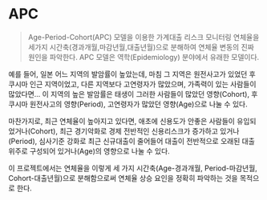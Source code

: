 # APC
> Age-Period-Cohort(APC) 모델을 이용한 가계대출 리스크 모니터링
연체율을 세가지 시간축(경과개월,마감년월,대출년월)으로 분해하여 연체율 변동의
진짜 원인을 파악한다.
APC 모델은 역학(Epidemiology) 분야에서 유래한 모델이다. 

예를 들어, 일본 어느 지역의 발암률이 높았는데, 마침 그 지역은 원전사고가 있었던
후쿠시마 인근 지역이었고, 다른 지역보다 고연령자가 많았으며, 가족력이 있는 사람들이
많았다면... 이 지역의 높은 발암률은 태생이 그러한 사람들이 많았던 영향(Cohort),
후쿠시마 원전사고의 영향(Period), 고연령자가 많았던 영향(Age)으로 나눌 수 있다. 

마찬가지로, 최근 연체율이 높아지고 있다면, 애초에 신용도가 안좋은 사람들이 유입되었거나(Cohort),
최근 경기악화로 경제 전반적인 신용리스크가 증가하고 있거나(Period), 심사기준 강화로 최근 신규대출이
줄어들어 대출이 전반적으로 오래된 대출 위주로 구성되어 있거나(Age)의 영향으로 나눌 수 있다. 

이 프로젝트에서는 연체율을 이렇게 세 가지 시간축(Age-경과개월, Period-마감년월, Cohort-대출년월)으로
분해함으로써 연체율 상승 요인을 정확히 파악하는 것을 목적으로 한다.



